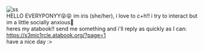 ![ss](https://github.com/user-attachments/assets/73d08cb4-17a5-4e0b-bed5-6fe7bc38f71f)                         
HELLO EVERYPONYY😝😝
im iris (she/her), i love to c+h!! i try to interact but im a little socially anxious🤗    
heres my atabook!! send me something and i'll reply as quickly as I can: https://s3mic1rcle.atabook.org/?page=1                                     
have a nice day :>
